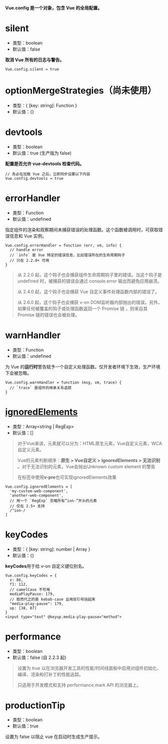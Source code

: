 **Vue.config 是一个对象，包含 Vue 的全局配置。**
# silent
- 类型：boolean
- 默认值：false

**取消 Vue 所有的日志与警告。**

```
Vue.config.silent = true
```

# optionMergeStrategies（尚未使用）
- 类型：{ [key: string]: Function }
- 默认值：{}

# devtools
- 类型：boolean
- 默认值：true (生产版为 false)

**配置是否允许 vue-devtools 检查代码。**
```
// 务必在加载 Vue 之后，立即同步设置以下内容
Vue.config.devtools = true
```

# errorHandler
- 类型：Function
- 默认值：undefined

指定组件的渲染和观察期间未捕获错误的处理函数。这个函数被调用时，可获取错误信息和 Vue 实例。

```
Vue.config.errorHandler = function (err, vm, info) {
  // handle error
  // `info` 是 Vue 特定的错误信息，比如错误所在的生命周期钩子
  // 只在 2.2.0+ 可用
}
```
> 从 2.2.0 起，这个钩子也会捕获组件生命周期钩子里的错误。当这个钩子是 undefined 时，被捕获的错误会通过 console.error 输出而避免应用崩溃。
> 
> 从 2.4.0 起，这个钩子也会捕获 Vue 自定义事件处理函数内部的错误了。
> 
> 从 2.6.0 起，这个钩子也会捕获 v-on DOM监听器内部抛出的错误。另外，如果任何被覆盖的钩子或处理函数返回一个 Promise 链 ，则来自其 Promise 链的错误也会被处理。

# warnHandler
- 类型：Function
- 默认值：undefined

为 Vue 的**运行时**警告赋予一个自定义处理函数。仅开发者环境下生效，生产环境下会被忽略。

```
Vue.config.warnHandler = function (msg, vm, trace) {
  // `trace` 是组件的继承关系追踪
}
```
# [ignoredElements](https://www.jianshu.com/p/f25a8f0b2875)
- 类型：Array<string | RegExp>
- 默认值：[]

> 对于Vue来讲，元素就可以分为：HTML原生元素，Vue自定义元素，WCA自定义元素。
>
> Vue的元素判断顺序：**原生 > Vue自定义 > ignoredElements > 无法识别**
> 。对于无法识别的元素，Vue会抛出Unknown custom element 的警告
>
>在标签中使用**v-pre**也可实现ignoredElements效果
```
Vue.config.ignoredElements = [
  'my-custom-web-component',
  'another-web-component',
  // 用一个 `RegExp` 忽略所有“ion-”开头的元素
  // 仅在 2.5+ 支持
  /^ion-/
]
```

# keyCodes
- 类型：{ [key: string]: number | Array<number> }
- 默认值：{}

**keyCodes**用于给 v-on 自定义键位别名。

```
Vue.config.keyCodes = {
  v: 86,
  f1: 112,
  // camelCase 不可用
  mediaPlayPause: 179,
  // 取而代之的是 kebab-case 且用双引号括起来
  "media-play-pause": 179,
  up: [38, 87]
}
<input type="text" @keyup.media-play-pause="method">
```
# performance

- 类型：boolean
- 默认值：false (自 2.2.3 起)

> 设置为 true 以在浏览器开发工具的性能/时间线面板中启用对组件初始化、编译、渲染和打补丁的性能追踪。
> 
> 只适用于开发模式和支持 performance.mark API 的浏览器上。

# productionTip

- 类型：boolean
- 默认值：true


设置为 false 以阻止 vue 在启动时生成生产提示。